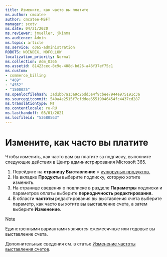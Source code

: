 ```yaml
---
title: Измените, как часто вы платите
ms.author: cmcatee
author: cmcatee-MSFT
manager: scotv
ms.date: 04/21/2020
ms.reviewer: jmueller, jkinma
ms.audience: Admin
ms.topic: article
ms.service: o365-administration
ROBOTS: NOINDEX, NOFOLLOW
localization_priority: Normal
ms.collection: Adm_O365
ms.assetid: 81423cec-8c9e-408d-bd26-a46f37ef75c1
ms.custom:
- commerce_billing
- "469"
- "4552"
- "1500025"
ms.openlocfilehash: 3ad1bb7a13a9c26dd3e4f9cbee7944e975191c3a
ms.sourcegitcommit: 540a4e2515f7cfddee65519046454fc4437cd287
ms.translationtype: MT
ms.contentlocale: ru-RU
ms.lasthandoff: 08/01/2021
ms.locfileid: "53680563"
---
```

# <a name="change-how-often-you-pay"></a>Измените, как часто вы платите

Чтобы изменить, как часто вам вы платите за подписку, выполните следующие действия в Центр администрирования Microsoft 365.

1. Перейдите на **страницу Выставление**  >  [купюруных продуктов.](https://go.microsoft.com/fwlink/p/?linkid=842054)
2. На вкладке **Продукты** выберите подписку, которую хотите изменить.
3. На странице сведения о подписке в разделе **Параметры** подписки и параметров оплаты выберите **периодичность редактирования.**
4. В области **частоты** редактирования вы выставления счета выберите параметр, как часто вы хотите вы выставление счета, а затем выберите **Изменение**.

> [!NOTE]
> Единственными вариантами являются ежемесячные или годовые вы выставление счета.

Дополнительные сведения см. в статье [Изменение частоты выставления счетов](/microsoft-365/commerce/billing-and-payments/change-payment-frequency).